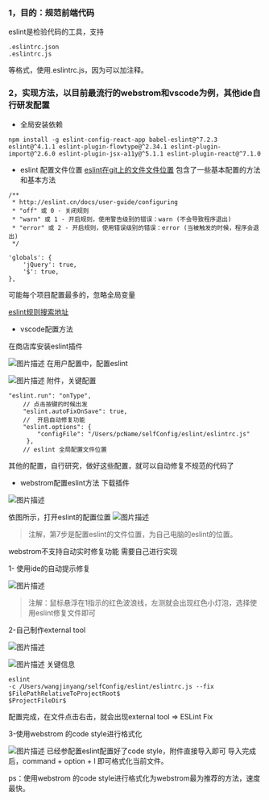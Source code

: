 ### 1，目的：规范前端代码
eslint是检验代码的工具，支持

	.eslintrc.json
	.eslintrc.js
等格式，使用.eslintrc.js，因为可以加注释。

### 2，实现方法，以目前最流行的webstrom和vscode为例，其他ide自行研发配置
-	全局安装依赖

```
npm install -g eslint-config-react-app babel-eslint@^7.2.3 eslint@^4.1.1 eslint-plugin-flowtype@^2.34.1 eslint-plugin-import@^2.6.0 eslint-plugin-jsx-a11y@^5.1.1 eslint-plugin-react@^7.1.0
```


-	eslint 配置文件位置
[eslint在git上的文件文件位置](http://git.lagou.com/yun/yun-web-fed/raw/Tom-eslint/.eslintrc.js)
包含了一些基本配置的方法和基本方法

```
/**
 * http://eslint.cn/docs/user-guide/configuring
 * "off" 或 0 - 关闭规则
 * "warn" 或 1 - 开启规则，使用警告级别的错误：warn (不会导致程序退出)
 * "error" 或 2 - 开启规则，使用错误级别的错误：error (当被触发的时候，程序会退出)
 */
```

```
'globals': {
	'jQuery': true,
	'$': true,
},
```
可能每个项目配置最多的，忽略全局变量

[eslint规则搜索地址](https://eslint.org/docs/4.0.0/rules/object-curly-newline)

- vscode配置方法

在商店库安装eslint插件

![图片描述](https://upload-images.jianshu.io/upload_images/7101063-ce012887215e3df1.png?imageMogr2/auto-orient/strip%7CimageView2/2/w/1240)
在用户配置中，配置eslint

![图片描述](https://upload-images.jianshu.io/upload_images/7101063-f0fe5acf85f30c2d.png?imageMogr2/auto-orient/strip%7CimageView2/2/w/1240)
附件，关键配置
```
"eslint.run": "onType",
	// 点击按键的时候出发
  	"eslint.autoFixOnSave": true,
	//  开启自动修复功能
	"eslint.options": {
        "configFile": "/Users/pcName/selfConfig/eslint/eslintrc.js"
	 },
	// eslint 全局配置文件位置
```
其他的配置，自行研究，做好这些配置，就可以自动修复不规范的代码了

- webstrom配置eslint方法
下载插件

![图片描述](https://upload-images.jianshu.io/upload_images/7101063-8cbfe9a747509c40.png?imageMogr2/auto-orient/strip%7CimageView2/2/w/1240)

依图所示，打开eslint的配置位置
![图片描述](https://upload-images.jianshu.io/upload_images/7101063-29c51b5bc05e33ac.png?imageMogr2/auto-orient/strip%7CimageView2/2/w/1240)

> 注解，第7步是配置eslint的文件位置，为自己电脑的eslint的位置。

webstrom不支持自动实时修复功能
需要自己进行实现

1- 使用ide的自动提示修复

![图片描述](https://upload-images.jianshu.io/upload_images/7101063-ba577387cd167ee8.png?imageMogr2/auto-orient/strip%7CimageView2/2/w/1240)


> 注解：鼠标悬浮在1指示的红色波浪线，左测就会出现红色小灯泡，选择使用eslint修复文件即可


2-自己制作external tool


![图片描述](https://upload-images.jianshu.io/upload_images/7101063-e9934c10dd1dcdf6.png?imageMogr2/auto-orient/strip%7CimageView2/2/w/1240)

![图片描述](https://upload-images.jianshu.io/upload_images/7101063-d52b9b6cf0591f60.png?imageMogr2/auto-orient/strip%7CimageView2/2/w/1240)
关键信息


```
eslint
-c /Users/wangjinyang/selfConfig/eslint/eslintrc.js --fix $FilePathRelativeToProjectRoot$
$ProjectFileDir$
```
配置完成，在文件点击右击，就会出现external tool => ESLint Fix

3-使用webstrom 的code style进行格式化

![图片描述](https://upload-images.jianshu.io/upload_images/7101063-b2feb055b37bb0f0.png?imageMogr2/auto-orient/strip%7CimageView2/2/w/1240)
已经参配置eslint配置好了code style，附件直接导入即可
导入完成后，command + option + l 即可格式化当前文件。

ps：使用webstrom 的code style进行格式化为webstrom最为推荐的方法，速度最快。

